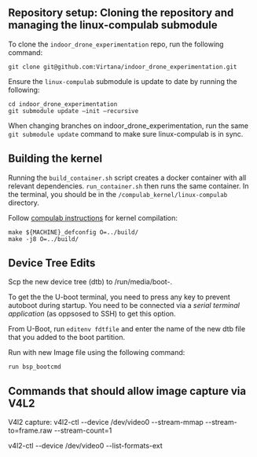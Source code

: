 ## Repository setup: Cloning the repository and managing the linux-compulab submodule
To clone the `indoor_drone_experimentation` repo, run the following command:
```
git clone git@github.com:Virtana/indoor_drone_experimentation.git
```
Ensure the `linux-compulab` submodule is update to date by running the following:
```
cd indoor_drone_experimentation
git submodule update –init –recursive
```

When changing branches on indoor_drone_experimentation, run the same `git submodule update` command to make sure linux-compulab is in sync.


## Building the kernel

Running the `build_container.sh` script creates a docker container with all relevant dependencies. `run_container.sh` then runs the same container. In the terminal, you should be in the `/compulab_kernel/linux-compulab` directory. 

Follow [compulab instructions](https://github.com/compulab-yokneam/meta-bsp-imx9/blob/kirkstone-2.2.0-yocto-r1.1/Documentation/linux_kernel_build.m) for kernel compilation:

```
make ${MACHINE}_defconfig O=../build/
make -j8 O=../build/
```

## Device Tree Edits
Scp the new device tree (dtb) to /run/media/boot-<partition>.

To get the the U-boot terminal, you need to press any key to prevent autoboot during startup. You need to be connected via a _serial terminal application_ (as oppsosed to SSH) to get this option. 

From U-Boot, run `editenv fdtfile` and enter the name of the new dtb file that you added to the boot partition. 

Run with new Image file using the following command:
```
run bsp_bootcmd
```

## Commands that should allow image capture via V4L2
V4l2 capture:
v4l2-ctl --device /dev/video0 --stream-mmap --stream-to=frame.raw --stream-count=1

v4l2-ctl --device /dev/video0 --list-formats-ext  
